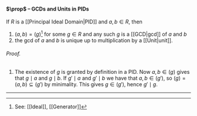 #### $\prop$ – GCDs and Units in PIDs
If $R$ is a [[Principal Ideal Domain|PID]] and $a,b\in R$, then 
1. $(a,b)=(g)$[^1] for some $g\in R$ and any such $g$ is a [[GCD|gcd]] of $a$ and $b$
2. the gcd of $a$ and $b$ is unique up to multiplication by a [[Unit|unit]].

###### *Proof.* 
1. The existence of $g$ is granted by definition in a PID. Now $a,b\in (g)$ gives that $g\mid a$ and $g\mid b$. If $g'\mid a$ and $g'\mid b$ we have that $a,b\in (g')$, so $(g)=(a,b)\subseteq (g')$ by minimality. This gives $g\in(g')$, hence $g'\mid g$.
***

[^1]: See: [[Ideal]], [[Generator]]